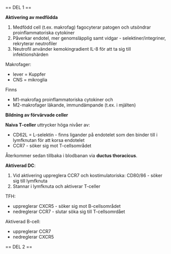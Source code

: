 == DEL 1 ==

**Aktivering av medfödda**
1. Medfödd cell (t.ex. makrofag) fagocyterar patogen och utsöndrar proinflammatoriska cytokiner
2. Påverkar endotel, mer genomsläpplig samt vidgar - selektiner/integriner, rekryterar neutrofiler
3. Neutrofil använder kemokingradient IL-8 för att ta sig till infektionshärden




Makrofager:
- lever = Kuppfer
- CNS = mikroglia


Finns
- M1-makrofag proinflammatoriska cytokiner och
- M2-makrofager läkande, immundämpande (t.ex. i mjälten)

**Bildning av förvärvade celler**

**Naiva T-celler** uttrycker höga nivåer av:
- CD62L = L-selektin - finns ligander på endotelet som den binder till i lymfknutan för att korsa endotelet
- CCR7 - söker sig mot T-cellsområdet

Återkommer sedan tillbaka i blodbanan via **ductus thoracicus**.


**Aktiverad DC**:
1. Vid aktivering uppreglera CCR7 och kostimulatoriska: CD80/86 - söker sig till lymfknuta
2. Stannar i lymfknuta och aktiverar T-celler

TFH:
- uppreglerar CXCR5 - söker sig mot B-cellsområdet
- nedreglerar CCR7 - slutar söka sig till T-cellsomrdået

Aktiverad B-cell:
- uppreglerar CCR7
- nedreglerar CXCR5


== DEL 2 ==
